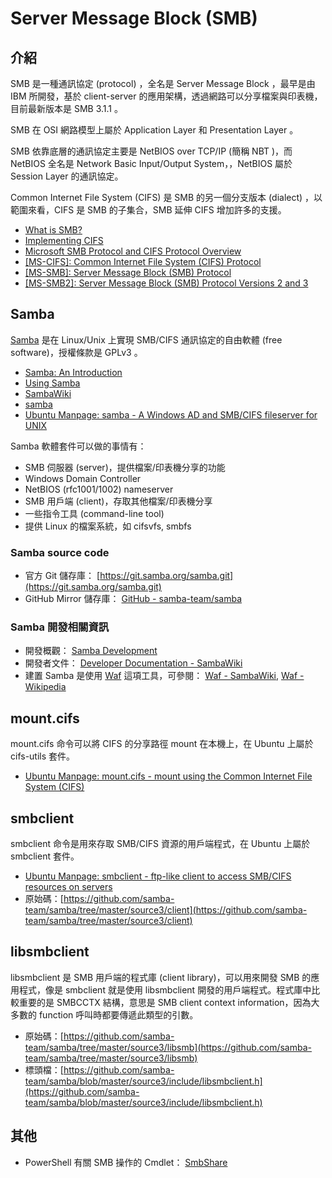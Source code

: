 # Server Message Block (SMB)

## 介紹

SMB 是一種通訊協定 (protocol) ，全名是  Server Message Block ，最早是由 IBM 所開發，基於 client-server 的應用架構，透過網路可以分享檔案與印表機，目前最新版本是 SMB 3.1.1 。

SMB 在 OSI 網路模型上屬於 Application Layer 和 Presentation Layer 。

SMB 依靠底層的通訊協定主要是 NetBIOS over TCP/IP (簡稱 NBT )，而 NetBIOS 全名是 Network Basic Input/Output System，，NetBIOS 屬於 Session Layer 的通訊協定。

Common Internet File System (CIFS) 是 SMB 的另一個分支版本 (dialect) ，以範圍來看，CIFS 是 SMB 的子集合，SMB 延伸 CIFS 增加許多的支援。

* [What is SMB?](https://www.samba.org/cifs/docs/what-is-smb.html)
* [Implementing CIFS](http://www.ubiqx.org/cifs/)
* [Microsoft SMB Protocol and CIFS Protocol Overview](https://msdn.microsoft.com/en-us/library/windows/desktop/aa365233(v=vs.85).aspx)
* [[MS-CIFS]: Common Internet File System (CIFS) Protocol](https://msdn.microsoft.com/en-us/library/ee442092.aspx)
* [[MS-SMB]: Server Message Block (SMB) Protocol](https://msdn.microsoft.com/en-us/library/cc246231.aspx)
* [[MS-SMB2]: Server Message Block (SMB) Protocol Versions 2 and 3](https://msdn.microsoft.com/en-us/library/cc246482.aspx)

## Samba

[Samba](https://www.samba.org/) 是在 Linux/Unix 上實現 SMB/CIFS 通訊協定的自由軟體 (free software)，授權條款是 GPLv3 。

* [Samba: An Introduction](https://www.samba.org/samba/docs/SambaIntro.html)
* [Using Samba](http://www.oreilly.com/openbook/samba/book/index.html)
* [SambaWiki](https://wiki.samba.org/index.php/Main_Page)
* [samba](https://www.samba.org/samba/docs/current/man-html/samba.7.html)
* [Ubuntu Manpage: samba - A Windows AD and SMB/CIFS fileserver for UNIX](http://manpages.ubuntu.com/manpages/xenial/man7/samba.7.html)

Samba 軟體套件可以做的事情有：

* SMB 伺服器 (server)，提供檔案/印表機分享的功能
* Windows Domain Controller
* NetBIOS (rfc1001/1002) nameserver
* SMB 用戶端 (client)，存取其他檔案/印表機分享
* 一些指令工具 (command-line tool)
* 提供 Linux 的檔案系統，如 cifsvfs, smbfs

### Samba source code

* 官方 Git 儲存庫： [https://git.samba.org/samba.git](https://git.samba.org/samba.git)
* GitHub Mirror 儲存庫： [GitHub - samba-team/samba](https://github.com/samba-team/samba)

### Samba 開發相關資訊

* 開發概觀： [Samba Development](https://www.samba.org/samba/devel/)
* 開發者文件： [Developer Documentation - SambaWiki](https://wiki.samba.org/index.php/Developer_Documentation)
* 建置 Samba 是使用 [Waf](https://waf.io/) 這項工具，可參閱： [Waf - SambaWiki](https://wiki.samba.org/index.php/Waf), [Waf - Wikipedia](https://en.wikipedia.org/wiki/Waf)

## mount.cifs

mount.cifs 命令可以將 CIFS 的分享路徑 mount 在本機上，在 Ubuntu 上屬於 cifs-utils 套件。

* [Ubuntu Manpage: mount.cifs - mount using the Common Internet File System (CIFS)](http://manpages.ubuntu.com/manpages/xenial/man8/mount.cifs.8.html)

## smbclient

smbclient 命令是用來存取 SMB/CIFS 資源的用戶端程式，在 Ubuntu 上屬於 smbclient 套件。

* [Ubuntu Manpage: smbclient - ftp-like client to access SMB/CIFS resources on servers](http://manpages.ubuntu.com/manpages/xenial/en/man1/smbclient.1.html)
* 原始碼：[https://github.com/samba-team/samba/tree/master/source3/client](https://github.com/samba-team/samba/tree/master/source3/client)

## libsmbclient

libsmbclient 是 SMB 用戶端的程式庫 (client library)，可以用來開發 SMB 的應用程式，像是 smbclient 就是使用 libsmbclient 開發的用戶端程式。程式庫中比較重要的是 SMBCCTX 結構，意思是 SMB client context information，因為大多數的 function 呼叫時都要傳遞此類型的引數。

* 原始碼：[https://github.com/samba-team/samba/tree/master/source3/libsmb](https://github.com/samba-team/samba/tree/master/source3/libsmb)
* 標頭檔：[https://github.com/samba-team/samba/blob/master/source3/include/libsmbclient.h](https://github.com/samba-team/samba/blob/master/source3/include/libsmbclient.h)

## 其他

* PowerShell 有關 SMB 操作的 Cmdlet： [SmbShare](https://docs.microsoft.com/en-us/powershell/module/smbshare/?view=win10-ps)
